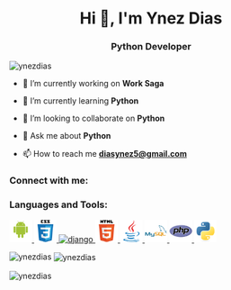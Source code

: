 <h1 align="center">Hi 👋, I'm Ynez Dias</h1>
<h3 align="center">Python Developer</h3>

<p align="left"> <img src="https://komarev.com/ghpvc/?username=ynezdias&label=Profile%20views&color=0e75b6&style=flat" alt="ynezdias" /> </p>

- 🔭 I’m currently working on **Work Saga**

- 🌱 I’m currently learning **Python**

- 👯 I’m looking to collaborate on **Python**

- 💬 Ask me about **Python**

- 📫 How to reach me **diasynez5@gmail.com**

<h3 align="left">Connect with me:</h3>
<p align="left">
</p>

<h3 align="left">Languages and Tools:</h3>
<p align="left"> <a href="https://developer.android.com" target="_blank" rel="noreferrer"> <img src="https://raw.githubusercontent.com/devicons/devicon/master/icons/android/android-original-wordmark.svg" alt="android" width="40" height="40"/> </a> <a href="https://www.w3schools.com/css/" target="_blank" rel="noreferrer"> <img src="https://raw.githubusercontent.com/devicons/devicon/master/icons/css3/css3-original-wordmark.svg" alt="css3" width="40" height="40"/> </a> <a href="https://www.djangoproject.com/" target="_blank" rel="noreferrer"> <img src="https://cdn.worldvectorlogo.com/logos/django.svg" alt="django" width="40" height="40"/> </a> <a href="https://www.w3.org/html/" target="_blank" rel="noreferrer"> <img src="https://raw.githubusercontent.com/devicons/devicon/master/icons/html5/html5-original-wordmark.svg" alt="html5" width="40" height="40"/> </a> <a href="https://www.java.com" target="_blank" rel="noreferrer"> <img src="https://raw.githubusercontent.com/devicons/devicon/master/icons/java/java-original.svg" alt="java" width="40" height="40"/> </a> <a href="https://www.mysql.com/" target="_blank" rel="noreferrer"> <img src="https://raw.githubusercontent.com/devicons/devicon/master/icons/mysql/mysql-original-wordmark.svg" alt="mysql" width="40" height="40"/> </a> <a href="https://www.php.net" target="_blank" rel="noreferrer"> <img src="https://raw.githubusercontent.com/devicons/devicon/master/icons/php/php-original.svg" alt="php" width="40" height="40"/> </a> <a href="https://www.python.org" target="_blank" rel="noreferrer"> <img src="https://raw.githubusercontent.com/devicons/devicon/master/icons/python/python-original.svg" alt="python" width="40" height="40"/> </a> </p>

<p><img align="left" src="https://github-readme-stats.vercel.app/api/top-langs?username=ynezdias&show_icons=true&locale=en&layout=compact" alt="ynezdias" /></p>

<p>&nbsp;<img align="center" src="https://github-readme-stats.vercel.app/api?username=ynezdias&show_icons=true&locale=en" alt="ynezdias" /></p>

<p><img align="center" src="https://github-readme-streak-stats.herokuapp.com/?user=ynezdias&" alt="ynezdias" /></p>
